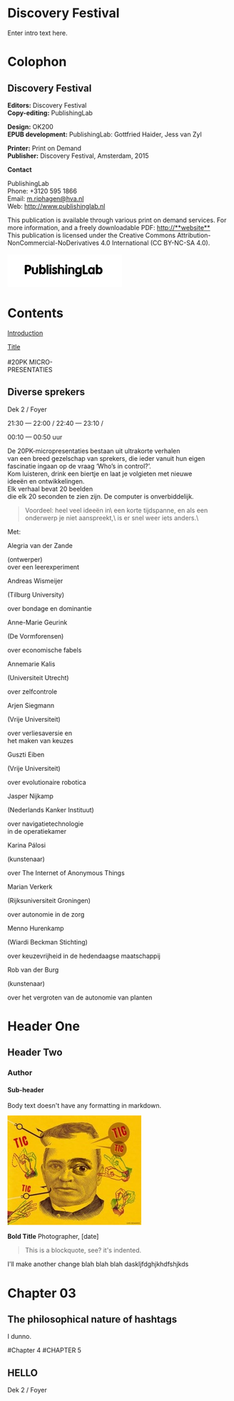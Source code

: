 
# Discovery Festival

Enter intro text here.


# Colophon

## Discovery Festival


**Editors:** Discovery Festival<br/>
**Copy-editing:** PublishingLab <br/>

**Design:** OK200<br/>
**EPUB development:** PublishingLab: Gottfried Haider, Jess van Zyl<br/> 

**Printer:** Print on Demand<br/>
**Publisher:** Discovery Festival, Amsterdam, 2015<br/>



**Contact**

PublishingLab<br/> 
Phone: +3120 595 1866<br/>
Email: m.riphagen@hva.nl<br/>
Web: <http://www.publishinglab.nl><br/>

This publication is available through various print on demand services.
For more information, and a freely downloadable PDF:
<http://**website**><br/>
This publication is licensed under the Creative Commons Attribution-NonCommercial-NoDerivatives 4.0 International (CC BY-NC-SA 4.0).<br><br/>
![](imgs/logos/logo_publishinglab.png)


# Contents

<a href="ch004.xhtml">Introduction</a><br/>

<a href="ch005.xhtml">Title</a><br/>
<br/>
#20PK MICRO-\
PRESENTATIES

## Diverse sprekers

Dek 2 / Foyer

21:30 — 22:00 / 22:40 — 23:10 /

00:10 — 00:50 uur

De 20PK-micropresentaties bestaan uit ultrakorte verhalen\
van een breed gezelschap van sprekers, die ieder vanuit hun eigen
fascinatie ingaan op de vraag ‘Who’s in control?’.\
Kom luisteren, drink een biertje en laat je volgieten met nieuwe\
ideeën en ontwikkelingen.\
Elk verhaal bevat 20 beelden\
die elk 20 seconden te zien zijn. De computer is onverbiddelijk.

<blockquote>
Voordeel: heel veel ideeën in\
een korte tijdspanne, en als een onderwerp je niet aanspreekt,\
is er snel weer iets anders.\
</blockquote>

Met:

Alegria van der Zande

(ontwerper)\
over een leerexperiment

Andreas Wismeijer

(Tilburg University)

over bondage en dominantie

Anne-Marie Geurink

(De Vormforensen)

over economische fabels

Annemarie Kalis

(Universiteit Utrecht)

over zelfcontrole

Arjen Siegmann

(Vrije Universiteit)

over verliesaversie en\
het maken van keuzes

Guszti Eiben

(Vrije Universiteit)

over evolutionaire robotica

Jasper Nijkamp

(Nederlands Kanker Instituut)

over navigatietechnologie\
in de operatiekamer

Karina Pálosi

(kunstenaar)

over The Internet of Anonymous Things

Marian Verkerk

(Rijksuniversiteit Groningen)

over autonomie in de zorg

Menno Hurenkamp

(Wiardi Beckman Stichting)

over keuzevrijheid in de hedendaagse maatschappij

Rob van der Burg

(kunstenaar)

over het vergroten van de autonomie van planten

# Header One
## Header Two

### Author

#### Sub-header

Body text doesn't have any formatting in markdown.

![](imgs/example.jpg)

**Bold Title** Photographer, [date]

<blockquote>
This is a blockquote, see? it's indented.
</blockquote>

<!--this is a comment-->

I'll make another change blah blah blah daskljfdghjkhdfshjkds

# Chapter 03
## The philosophical nature of hashtags


I dunno.

#Chapter 4
#CHAPTER 5


## HELLO

Dek 2 / Foyer




